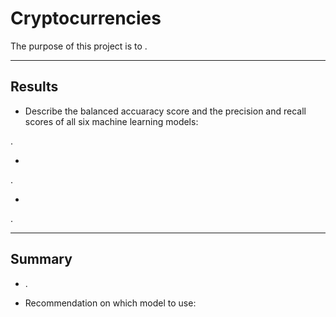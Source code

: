 # Cryptocurrencies


The purpose of this project is to .


---


## Results


* Describe the balanced accuaracy score and the precision and recall scores of all six machine learning models:

.


* 

.


* 

.


---

## Summary

* .


* Recommendation on which model to use:



